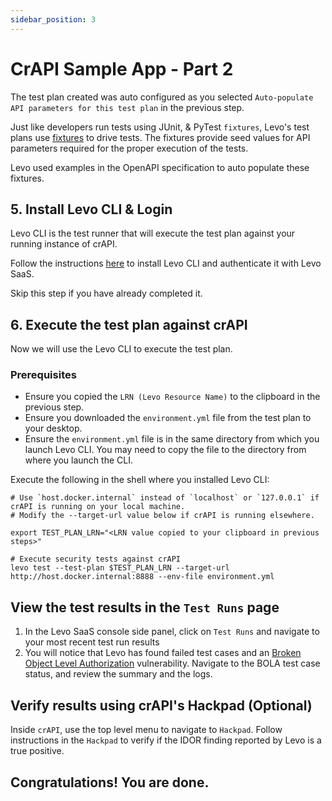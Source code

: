 ```yaml
---
sidebar_position: 3
---
```


# CrAPI Sample App - Part 2

The test plan created was auto configured as you selected `Auto-populate API parameters for this test plan` in the previous step.

Just like developers run tests using JUnit, & PyTest `fixtures`, Levo's test plans use [fixtures][fixtures] to drive tests. The fixtures provide seed values for API parameters required for the proper execution of the tests.

Levo used examples in the OpenAPI specification to auto populate these fixtures.

## 5. Install Levo CLI & Login
Levo CLI is the test runner that will execute the test plan against your running instance of crAPI.

Follow the instructions [here][levo-cli] to install Levo CLI and authenticate it with Levo SaaS.

Skip this step if you have already completed it.

## 6. Execute the test plan against crAPI

Now we will use the Levo CLI to execute the test plan.

### Prerequisites
- Ensure you copied the `LRN (Levo Resource Name)` to the clipboard in the previous step.
- Ensure you downloaded the `environment.yml` file from the test plan to your desktop.
- Ensure the `environment.yml` file is in the same directory from which you launch Levo CLI. You may need to copy the file to the directory from where you launch the CLI.

Execute the following in the shell where you installed Levo CLI:

```
# Use `host.docker.internal` instead of `localhost` or `127.0.0.1` if crAPI is running on your local machine.
# Modify the --target-url value below if crAPI is running elsewhere.

export TEST_PLAN_LRN="<LRN value copied to your clipboard in previous steps>"

# Execute security tests against crAPI 
levo test --test-plan $TEST_PLAN_LRN --target-url http://host.docker.internal:8888 --env-file environment.yml
```

## View the test results in the `Test Runs` page
1. In the Levo SaaS console side panel, click on `Test Runs` and navigate to your most recent test run results
2. You will notice that Levo has found failed test cases and an [Broken Object Level Authorization][BOLA] vulnerability. Navigate to the BOLA test case status, and review the summary and the logs.

## Verify results using crAPI's Hackpad (Optional)
Inside `crAPI`, use the top level menu to navigate to `Hackpad`. Follow instructions in the `Hackpad` to verify if the IDOR finding reported by Levo is a true positive.

## Congratulations! You are done.


[fixtures]: ../../../guides/security-testing-concepts/test-plans/fixtures/test-fixtures.md
[levo-cli]: ../../levo-cli/levo-cli-intro.md
[BOLA]: /vulnerabilities/v1/OWASP-API-10/A1-BOLA
